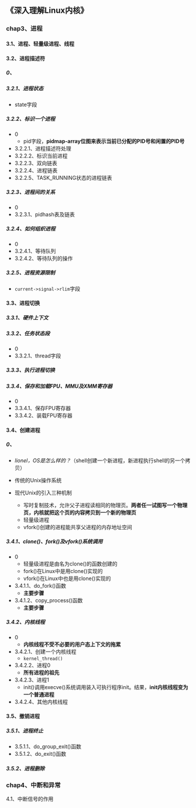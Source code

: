 ## 《深入理解Linux内核》

### chap3、进程

#### 3.1、进程、轻量级进程、线程

#### 3.2、进程描述符

##### 0、

##### 3.2.1、进程状态

+ state字段

##### 3.2.2、标识一个进程

+ 0
  + pid字段，**pidmap-array位图来表示当前已分配的PID号和闲置的PID号**
+ 3.2.2.1、进程描述符处理
+ 3.2.2.2、标识当前进程
+ 3.2.2.3、双向链表
+ 3.2.2.4、进程链表
+ 3.2.2.5、TASK_RUNNING状态的进程链表

##### 3.2.3、进程间的关系

+ 0
+ 3.2.3.1、pidhash表及链表

##### 3.2.4、如何组织进程

+ 0
+ 3.2.4.1、等待队列
+ 3.2.4.2、等待队列的操作

##### 3.2.5、进程资源限制

+ `current->signal->rlim`字段

#### 3.3、进程切换

##### 3.3.1、硬件上下文

##### 3.3.2、任务状态段

+ 0
+ 3.3.2.1、thread字段

##### 3.3.3、执行进程切换

##### 3.3.4、保存和加载FPU、MMU及XMM寄存器

+ 0
+ 3.3.4.1、保存FPU寄存器
+ 3.3.4.2、装载FPU寄存器

#### 3.4、创建进程

##### 0、

+ *lionel，OS是怎么样的？*（shell创建一个新进程，新进程执行shell的另一个拷贝）

+ 传统的Unix操作系统

+ 现代Unix的引入三种机制
  + 写时复制技术，允许父子进程读相同的物理页。**两者任一试图写一个物理页，内核就把这个页的内容拷贝到一个新的物理页**
  + 轻量级进程
  + vfork()创建的进程能共享父进程的内存地址空间

##### 3.4.1、clone()、fork()及vfork()系统调用

+ 0
  + 轻量级进程是由名为clone()的函数创建的
  + fork()在Linux中是用clone()实现的
  + vfork()在Linux中也是用clone()实现的
+ 3.4.1.1、do_fork()函数
  + **主要步骤**
+ 3.4.1.2、copy_process()函数
  + **主要步骤**

##### 3.4.2、内核线程

+ 0
  + **内核线程不受不必要的用户态上下文的拖累**
+ 3.4.2.1、创建一个内核线程
  + `kernel_thread()`
+ 3.4.2.2、进程0
  + **所有进程的祖先**
+ 3.4.2.3、进程1
  + init()调用execve()系统调用装入可执行程序init。结果，**init内核线程变为一个普通进程**
+ 3.4.2.4、其他内核线程

#### 3.5、撤销进程

##### 3.5.1、进程终止

+ 3.5.1.1、do_group_exit()函数
+ 3.5.1.2、do_exit()函数

##### 3.5.2、进程删除

### chap4、中断和异常

4.1、中断信号的作用